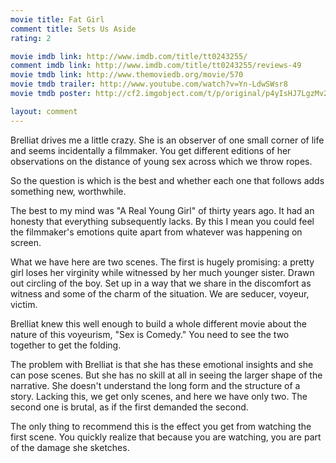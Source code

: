 ```yaml
---
movie title: Fat Girl
comment title: Sets Us Aside
rating: 2

movie imdb link: http://www.imdb.com/title/tt0243255/
comment imdb link: http://www.imdb.com/title/tt0243255/reviews-49
movie tmdb link: http://www.themoviedb.org/movie/570
movie tmdb trailer: http://www.youtube.com/watch?v=Yn-LdwSWsr8
movie tmdb poster: http://cf2.imgobject.com/t/p/original/p4yIsHJ7LgzMv2WS9FDiftQiTUO.jpg

layout: comment
---
```


Brelliat drives me a little crazy. She is an observer of one small corner of life and seems incidentally a filmmaker. You get different editions of her observations on the distance of young sex across which we throw ropes.

So the question is which is the best and whether each one that follows adds something new, worthwhile.

The best to my mind was "A Real Young Girl" of thirty years ago. It had an honesty that everything subsequently lacks. By this I mean you could feel the filmmaker's emotions quite apart from whatever was happening on screen.

What we have here are two scenes. The first is hugely promising: a pretty girl loses her virginity while witnessed by her much younger sister. Drawn out circling of the boy. Set up in a way that we share in the discomfort as witness and some of the charm of the situation. We are seducer, voyeur, victim.

Brelliat knew this well enough to build a whole different movie about the nature of this voyeurism, "Sex is Comedy." You need to see the two together to get the folding.

The problem with Brelliat is that she has these emotional insights and she can pose scenes. But she has no skill at all in seeing the larger shape of the narrative. She doesn't understand the long form and the structure of a story. Lacking this, we get only scenes, and here we have only two. The second one is brutal, as if the first demanded the second.

The only thing to recommend this is the effect you get from watching the first scene. You quickly realize that because you are watching, you are part of the damage she sketches.